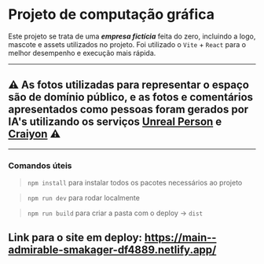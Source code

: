 # Projeto de computação gráfica
Este projeto se trata de uma ***empresa fictícia*** feita do zero, incluindo a logo, mascote e assets utilizados no projeto. Foi utilizado o ```Vite``` + ```React``` para o melhor desempenho e execução mais rápida.

---
## ⚠️ As fotos utilizadas para representar o espaço são de domínio público, e as fotos e comentários apresentados como pessoas foram gerados por IA's utilizando os serviços [Unreal Person](https://www.unrealperson.com/) e [Craiyon](https://www.craiyon.com/) ⚠️
---

### Comandos úteis
> `npm install` para instalar todos os pacotes necessários ao projeto

> `npm run dev` para rodar localmente

> `npm run build` para criar a pasta com o deploy &rarr; `dist`

## Link para o site em deploy: https://main--admirable-smakager-df4889.netlify.app/
